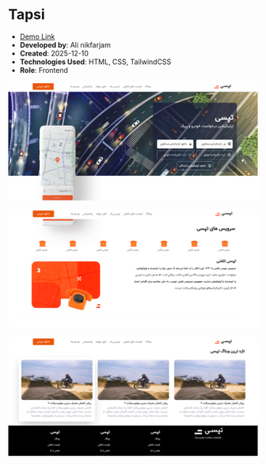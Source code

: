 # Tapsi

- [Demo Link](https://alinikfarjam79.github.io/tapsi-tailwind/)
- **Developed by**: Ali nikfarjam  
- **Created**: 2025-12-10  
- **Technologies Used**: HTML, CSS, TailwindCSS
- **Role**: Frontend

![screen shot](image1.png)

![screen shot](image2.png)

![screen shot](image3.png)

